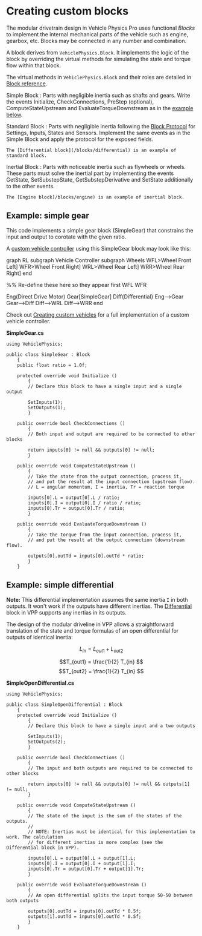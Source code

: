 # Creating custom blocks

The modular drivetrain design in Vehicle Physics Pro uses functional _Blocks_ to implement the
internal mechanical parts of the vehicle such as engine, gearbox, etc. Blocks may be connected in
any number and combination.

A block derives from `VehiclePhysics.Block`. It implements the logic of the block by overriding the
virtual methods for simulating the state and torque flow within that block.

The virtual methods in `VehiclePhysics.Block` and their roles are detailed in [Block reference](block-reference.md).

Simple Block
:	Parts with negligible inertia such as shafts and gears. Write the events Initialize,
	CheckConnections, PreStep (optional), ComputeStateUpstream and EvaluateTorqueDownstream as in
	the [example below](#example-source-code).

Standard Block
:	Parts with negligible inertia following the [Block Protocol](/advanced/block-reference#public-interface)
	for Settings, Inputs, States and Sensors. Implement the same events as in the Simple Block and
	apply the protocol for the exposed fields.

	The [Differential block](/blocks/differential) is an example of standard block.

Inertial Block
:	Parts with noticeable inertia such as flywheels or wheels. These parts must solve the inertial
	part by implementing the events GetState, SetSubstepState, GetSubstepDerivative and SetState
	additionally to the other events.

	The [Engine block]/blocks/engine) is an example of inertial block.

## Example: simple gear

This code implements a simple gear block (SimpleGear) that constrains the input and output to
corotate with the given ratio.

A [custom vehicle controller](/advanced/custom-vehicles) using this SimpleGear block may look like
this:

<div class="mermaid">
graph RL
subgraph Vehicle Controller
subgraph Wheels
WFL>Wheel Front Left]
WFR>Wheel Front Right]
WRL>Wheel Rear Left]
WRR>Wheel Rear Right]
end

%% Re-define these here so they appear first
WFL
WFR

Eng(Direct Drive Motor)
Gear[SimpleGear]
Diff{Differential}
Eng-->Gear
Gear-->Diff
Diff-->WRL
Diff-->WRR
end
</div>

Check out [Creating custom vehicles](/advanced/custom-vehicles) for a full implementation of a
custom vehicle controller.

**SimpleGear.cs**
```
using VehiclePhysics;

public class SimpleGear : Block
	{
	public float ratio = 1.0f;

	protected override void Initialize ()
		{
		// Declare this block to have a single input and a single output

		SetInputs(1);
		SetOutputs(1);
		}

	public override bool CheckConnections ()
		{
		// Both input and output are required to be connected to other blocks

		return inputs[0] != null && outputs[0] != null;
		}

	public override void ComputeStateUpstream ()
		{
		// Take the state from the output connection, process it,
		// and put the result at the input connection (upstream flow).
		// L = angular momentum, I = inertia, Tr = reaction torque

		inputs[0].L = output[0].L / ratio;
		inputs[0].I = output[0].I / ratio / ratio;
		inputs[0].Tr = output[0].Tr / ratio;
		}

	public override void EvaluateTorqueDownstream ()
		{
		// Take the torque from the input connection, process it,
		// and put the result at the output connection (downstream flow).

		outputs[0].outTd = inputs[0].outTd * ratio;
		}
	}
```

## Example: simple differential

**Note:** This differential implementation assumes the same inertia `I` in both outputs. It won't
work if the outputs have different inertias. The [Differential](/blocks/differential/) block in VPP
supports any inertias in its outputs.

The design of the modular driveline in VPP allows a straightforward translation of the state and
torque formulas of an open differential for outputs of identical inertia:

$$L_{in} = L_{out1} + L_{out2} $$

$$T_{out1} = \frac{1}{2} T_{in} $$
$$T_{out2} = \frac{1}{2} T_{in} $$

**SimpleOpenDifferential.cs**
```
using VehiclePhysics;

public class SimpleOpenDifferential : Block
	{
	protected override void Initialize ()
		{
		// Declare this block to have a single input and a two outputs

		SetInputs(1);
		SetOutputs(2);
		}

	public override bool CheckConnections ()
		{
		// The input and both outputs are required to be connected to other blocks

		return inputs[0] != null && outputs[0] != null && outputs[1] != null;
		}

	public override void ComputeStateUpstream ()
		{
		// The state of the input is the sum of the states of the outputs.
		//
		// NOTE: Inertias must be identical for this implementation to work. The calculation
		// for different inertias is more complex (see the Differential block in VPP).

		inputs[0].L = output[0].L + output[1].L;
		inputs[0].I = output[0].I + output[1].I;
		inputs[0].Tr = output[0].Tr + output[1].Tr;
		}

	public override void EvaluateTorqueDownstream ()
		{
		// An open differential splits the input torque 50-50 between both outputs

		outputs[0].outTd = inputs[0].outTd * 0.5f;
		outputs[1].outTd = inputs[0].outTd * 0.5f;
		}
	}
```